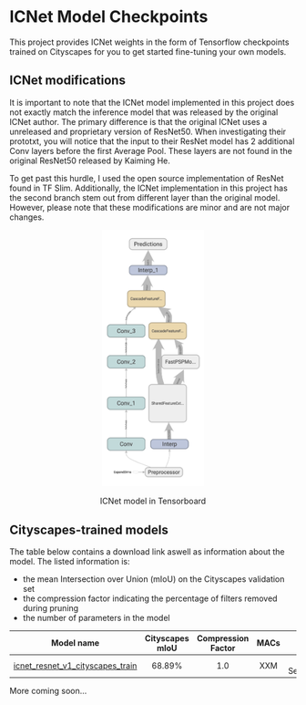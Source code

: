 # ICNet Model Checkpoints

This project provides ICNet weights in the form of Tensorflow checkpoints trained on Cityscapes for you to get started fine-tuning your own models.

## ICNet modifications
It is important to note that the ICNet model implemented in this project does not exactly match the inference model that was released by the original ICNet author. The primary difference is that the original ICNet uses a unreleased and proprietary version of ResNet50. When investigating their prototxt, you will notice that the input to their ResNet model has 2 additional Conv layers before the first Average Pool. These layers are not found in the original ResNet50 released by Kaiming He. 

To get past this hurdle, I used the open source implementation of ResNet found in TF Slim. Additionally, the ICNet implementation in this project has the second branch stem out from different layer than the original model. However, please note that these modifications are minor and are not major changes.

<p align = 'center'>
<img src = 'imgs/icnet_tensorboard.jpg' width='180x'>
</p>
<p align = 'center'>ICNet model in Tensorboard</p>

## Cityscapes-trained models

The table below contains a download link aswell as information about the model. The listed information is:

* the mean Intersection over Union (mIoU) on the Cityscapes validation set
* the compression factor indicating the percentage of filters removed during pruning
* the number of parameters in the model

| Model name  | Cityscapes mIoU | Compression Factor | MACs | Outputs |
| ------------ | :--------------: | :--------------: | :-------------: | :-------------: |
| [icnet_resnet_v1_cityscapes_train](XXX) | 68.89% | 1.0 | XXM | Semantic Segmentation |

More coming soon...